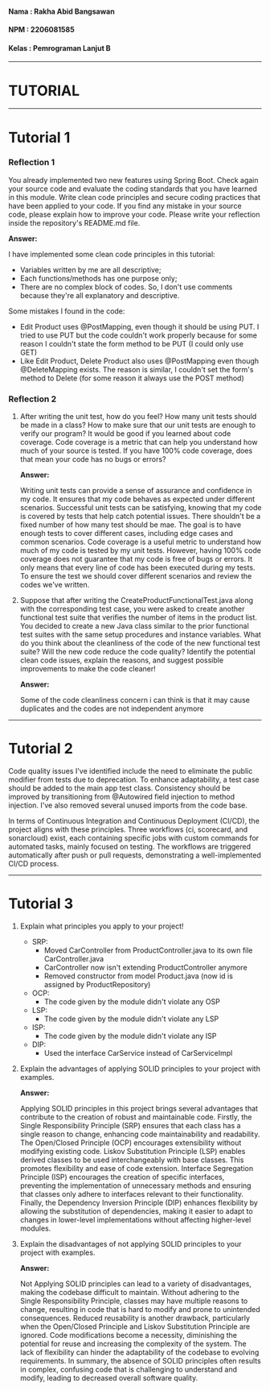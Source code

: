 #### Nama    : Rakha Abid Bangsawan
#### NPM     : 2206081585
#### Kelas   : Pemrograman Lanjut B

---

# TUTORIAL

---
# Tutorial 1

### Reflection 1

You already implemented two new features using Spring Boot. Check again your source code and evaluate the coding standards that you have learned in this module. Write clean code principles and secure coding practices that have been applied to your code.  If you find any mistake in your source code, please explain how to improve your code. Please write your reflection inside the repository's README.md file.

**Answer:** 

I have implemented some clean code principles in this tutorial:
- Variables written by me are all descriptive;
- Each functions/methods has one purpose only;
- There are no complex block of codes. So, I don't use comments because they're all explanatory and descriptive.

Some mistakes I found in the code:
- Edit Product uses @PostMapping, even though it should be using PUT. I tried to use PUT but the code couldn't work properly because for some reason I couldn't state the form method to be PUT (I could only use GET)
- Like Edit Product, Delete Product also uses @PostMapping even though @DeleteMapping exists. The reason is similar, I couldn't set the form's method to Delete (for some reason it always use the POST method)

### Reflection 2
1. After writing the unit test, how do you feel? How many unit tests should be made in a class? How to make sure that our unit tests are enough to verify our program? It would be good if you learned about code coverage. Code coverage is a metric that can help you understand how much of your source is tested. If you have 100% code coverage, does that mean your code has no bugs or errors?

   **Answer:**

   Writing unit tests can provide a sense of assurance and confidence in my code. It ensures that my code behaves as expected under different scenarios. Successful unit tests can be satisfying, knowing that my code is covered by tests that help catch potential issues. There shouldn't be a fixed number of how many test should be mae. The goal is to have enough tests to cover different cases, including edge cases and common scenarios. Code coverage is a useful metric to understand how much of my code is tested by my unit tests. However, having 100% code coverage does not guarantee that my code is free of bugs or errors. It only means that every line of code has been executed during my tests. To ensure the test we should cover different scenarios and review the codes we've written.

2. Suppose that after writing the CreateProductFunctionalTest.java along with the corresponding test case, you were asked to create another functional test suite that verifies the number of items in the product list. You decided to create a new Java class similar to the prior functional test suites with the same setup procedures and instance variables.
   What do you think about the cleanliness of the code of the new functional test suite? Will the new code reduce the code quality? Identify the potential clean code issues, explain the reasons, and suggest possible improvements to make the code cleaner!

   **Answer:**

   Some of the code cleanliness concern i can think is that it may cause duplicates and the codes are not independent anymore

---
# Tutorial 2
Code quality issues I've identified include the need to eliminate the public modifier from tests due to deprecation. To enhance adaptability, a test case should be added to the main app test class. Consistency should be improved by transitioning from @Autowired field injection to method injection. I've also removed several unused imports from the code base.

In terms of Continuous Integration and Continuous Deployment (CI/CD), the project aligns with these principles. Three workflows (ci, scorecard, and sonarcloud) exist, each containing specific jobs with custom commands for automated tasks, mainly focused on testing. The workflows are triggered automatically after push or pull requests, demonstrating a well-implemented CI/CD process.

---
# Tutorial 3
1. Explain what principles you apply to your project!
   - SRP:
      - Moved CarController from ProductController.java to its own file CarController.java
      - CarController now isn't extending ProductController anymore
      - Removed constructor from model Product.java (now id is assigned by ProductRepository)
   - OCP:
      - The code given by the module didn't violate any OSP
   - LSP:
      - The code given by the module didn't violate any LSP
   - ISP:
      - The code given by the module didn't violate any ISP
   - DIP:
      - Used the interface CarService instead of CarServiceImpl


2. Explain the advantages of applying SOLID principles to your project with examples.

   **Answer:**

   Applying SOLID principles in this project brings several advantages that contribute to the creation of robust and maintainable code. Firstly, the Single Responsibility Principle (SRP) ensures that each class has a single reason to change, enhancing code maintainability and readability. The Open/Closed Principle (OCP) encourages extensibility without modifying existing code. Liskov Substitution Principle (LSP) enables derived classes to be used interchangeably with base classes. This promotes flexibility and ease of code extension. Interface Segregation Principle (ISP) encourages the creation of specific interfaces, preventing the implementation of unnecessary methods and ensuring that classes only adhere to interfaces relevant to their functionality. Finally, the Dependency Inversion Principle (DIP) enhances flexibility by allowing the substitution of dependencies, making it easier to adapt to changes in lower-level implementations without affecting higher-level modules.


3. Explain the disadvantages of not applying SOLID principles to your project with examples.

   **Answer:**

   Not Applying SOLID principles can lead to a variety of disadvantages, making the codebase difficult to maintain. Without adhering to the Single Responsibility Principle, classes may have multiple reasons to change, resulting in code that is hard to modify and prone to unintended consequences. Reduced reusability is another drawback, particularly when the Open/Closed Principle and Liskov Substitution Principle are ignored. Code modifications become a necessity, diminishing the potential for reuse and increasing the complexity of the system. The lack of flexibility can hinder the adaptability of the codebase to evolving requirements. In summary, the absence of SOLID principles often results in complex, confusing code that is challenging to understand and modify, leading to decreased overall software quality.